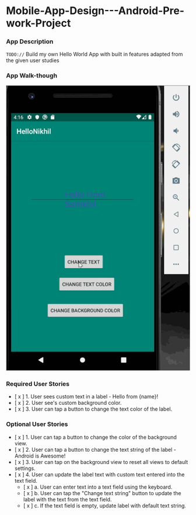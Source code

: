 # Mobile-App-Design---Android-Pre-work-Project

### App Description
`TODO://` Build my own Hello World App with built in features adapted from the given user studies

### App Walk-though
![](AppWalkthrough.gif)

### Required User Stories
- [ x ] 1. User sees custom text in a label - Hello from {name}!
- [ x ] 2. User see's custom background color.
- [ x ] 3. User can tap a button to change the text color of the label.

### Optional User Stories
- [ x ] 1. User can tap a button to change the color of the background view.  
- [ x ] 2. User can tap a button to change the text string of the label - Android is Awesome!  
- [ x ] 3. User can tap on the background view to reset all views to default settings.  
- [ x ] 4. User can update the label text with custom text entered into the text field.  
   - [ x ] a. User can enter text into a text field using the keyboard.  
   - [ x ] b. User can tap the "Change text string" button to update the label with the text from the text field.  
   - [ x ] c. If the text field is empty, update label with default text string.  
